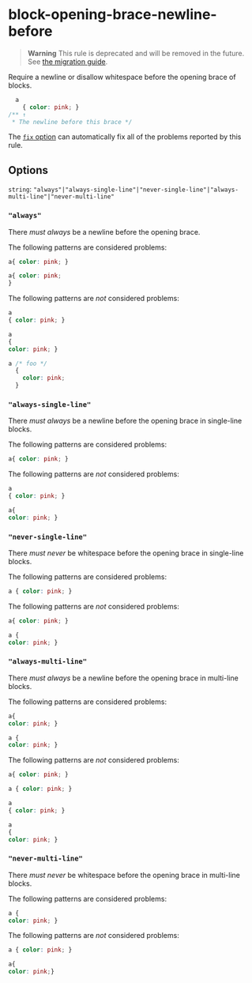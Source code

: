 # block-opening-brace-newline-before

> **Warning** This rule is deprecated and will be removed in the future. See [the migration guide](https://github.com/stylelint/stylelint/tree/15.5.0/docs/migration-guide/to-15.md).

Require a newline or disallow whitespace before the opening brace of blocks.

<!-- prettier-ignore -->
```css
  a
    { color: pink; }
/** ↑
 * The newline before this brace */
```

The [`fix` option](https://github.com/stylelint/stylelint/tree/15.5.0/docs/user-guide/options.md#fix) can automatically fix all of the problems reported by this rule.

## Options

`string`: `"always"|"always-single-line"|"never-single-line"|"always-multi-line"|"never-multi-line"`

### `"always"`

There _must always_ be a newline before the opening brace.

The following patterns are considered problems:

<!-- prettier-ignore -->
```css
a{ color: pink; }
```

<!-- prettier-ignore -->
```css
a{ color: pink;
}
```

The following patterns are _not_ considered problems:

<!-- prettier-ignore -->
```css
a
{ color: pink; }
```

<!-- prettier-ignore -->
```css
a
{
color: pink; }
```

<!-- prettier-ignore -->
```css
a /* foo */
  {
    color: pink;
  }
```

### `"always-single-line"`

There _must always_ be a newline before the opening brace in single-line blocks.

The following patterns are considered problems:

<!-- prettier-ignore -->
```css
a{ color: pink; }
```

The following patterns are _not_ considered problems:

<!-- prettier-ignore -->
```css
a
{ color: pink; }
```

<!-- prettier-ignore -->
```css
a{
color: pink; }
```

### `"never-single-line"`

There _must never_ be whitespace before the opening brace in single-line blocks.

The following patterns are considered problems:

<!-- prettier-ignore -->
```css
a { color: pink; }
```

The following patterns are _not_ considered problems:

<!-- prettier-ignore -->
```css
a{ color: pink; }
```

<!-- prettier-ignore -->
```css
a {
color: pink; }
```

### `"always-multi-line"`

There _must always_ be a newline before the opening brace in multi-line blocks.

The following patterns are considered problems:

<!-- prettier-ignore -->
```css
a{
color: pink; }
```

<!-- prettier-ignore -->
```css
a {
color: pink; }
```

The following patterns are _not_ considered problems:

<!-- prettier-ignore -->
```css
a{ color: pink; }
```

<!-- prettier-ignore -->
```css
a { color: pink; }
```

<!-- prettier-ignore -->
```css
a
{ color: pink; }
```

<!-- prettier-ignore -->
```css
a
{
color: pink; }
```

### `"never-multi-line"`

There _must never_ be whitespace before the opening brace in multi-line blocks.

The following patterns are considered problems:

<!-- prettier-ignore -->
```css
a {
color: pink; }
```

The following patterns are _not_ considered problems:

<!-- prettier-ignore -->
```css
a { color: pink; }
```

<!-- prettier-ignore -->
```css
a{
color: pink;}
```

